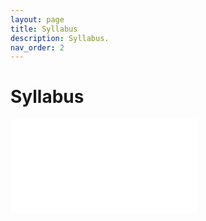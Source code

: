 ```yaml
---
layout: page
title: Syllabus
description: Syllabus.
nav_order: 2
---
```


# Syllabus 

<embed src="DecisionAnalysis_Syllabus.pdf" type="application/pdf" />